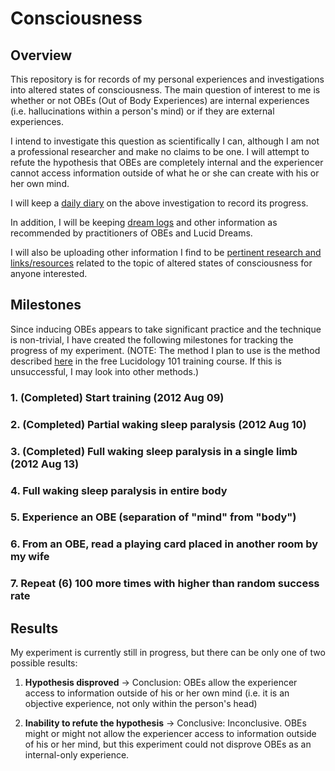 # Consciousness

## Overview

This repository is for records of my personal experiences and investigations into altered states of consciousness. The main question of interest to me is whether or not OBEs (Out of Body Experiences) are internal experiences (i.e. hallucinations within a person's mind) or if they are external experiences. 

I intend to investigate this question as scientifically I can, although I am not a professional researcher and make no claims to be one. I will attempt to refute the hypothesis that OBEs are completely internal and the experiencer cannot access information outside of what he or she can create with his or her own mind.

I will keep a [daily diary](https://github.com/rakudayo/consciousness/tree/master/logs/diary) on the above investigation to record its progress.

In addition, I will be keeping [dream logs](https://github.com/rakudayo/consciousness/tree/master/logs/dreamlog) and other information as recommended by practitioners of OBEs and Lucid Dreams. 

I will also be uploading other information I find to be [pertinent research and links/resources](https://github.com/rakudayo/consciousness/tree/master/research) related to the topic of altered states of consciousness for anyone interested.

## Milestones

Since inducing OBEs appears to take significant practice and the technique is non-trivial, I have created the following milestones for tracking the progress of my experiment. (NOTE: The method I plan to use is the method described [here](http://www.lucidology.com/) in the free Lucidology 101 training course. If this is unsuccessful, I may look into other methods.)

### 1. (Completed) Start training (2012 Aug 09)

### 2. (Completed) Partial waking sleep paralysis (2012 Aug 10)

### 3. (Completed) Full waking sleep paralysis in a single limb (2012 Aug 13)

### 4. Full waking sleep paralysis in entire body

### 5. Experience an OBE (separation of "mind" from "body")

### 6. From an OBE, read a playing card placed in another room by my wife

### 7. Repeat (6) 100 more times with higher than random success rate

## Results

My experiment is currently still in progress, but there can be only one of two possible results:

1. **Hypothesis disproved** -> Conclusion: OBEs allow the experiencer access to information outside of his or her own mind (i.e. it is an objective experience, not only within the person's head)

2. **Inability to refute the hypothesis** -> Conclusive: Inconclusive. OBEs might or might not allow the experiencer access to information outside of his or her mind, but this experiment could not disprove OBEs as an internal-only experience.